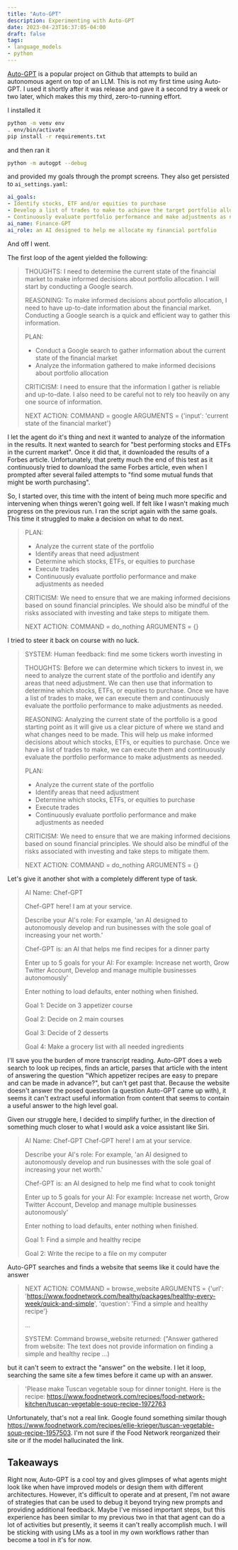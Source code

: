 ```yaml
---
title: "Auto-GPT"
description: Experimenting with Auto-GPT
date: 2023-04-23T16:37:05-04:00
draft: false
tags:
- language_models
- python
---
```


[Auto-GPT](https://github.com/Significant-Gravitas/Auto-GPT) is a popular project on Github that attempts to build an autonomous agent on top of an LLM.
This is not my first time using Auto-GPT.
I used it shortly after it was release and gave it a second try a week or two later, which makes this my third, zero-to-running effort.

I installed it

```sh
python -m venv env
. env/bin/activate
pip install -r requirements.txt
```

and then ran it

```sh
python -m autogpt --debug
```

and provided my goals through the prompt screens.
They also get persisted to `ai_settings.yaml`:

```yaml
ai_goals:
- Identify stocks, ETF and/or equities to purchase
- Develop a list of trades to make to achieve the target portfolio allocation
- Continuously evaluate portfolio performance and make adjustments as needed
ai_name: Finance-GPT
ai_role: an AI designed to help me allocate my financial portfolio
```

And off I went.

The first loop of the agent yielded the following:

> THOUGHTS:  I need to determine the current state of the financial market to make informed decisions about portfolio allocation. I will start by conducting a Google search.
>
> REASONING:  To make informed decisions about portfolio allocation, I need to have up-to-date information about the financial market. Conducting a Google search is a quick and
> efficient way to gather this information.
>
> PLAN:
>
> - Conduct a Google search to gather information about the current state of the financial market
> - Analyze the information gathered to make informed decisions about portfolio allocation
>
> CRITICISM:  I need to ensure that the information I gather is reliable and up-to-date. I also need to be careful not to rely too heavily on any one source of information.
>
> NEXT ACTION:  COMMAND = google ARGUMENTS = {'input': 'current state of the financial market'}

I let the agent do it's thing and next it wanted to analyze of the information in the results.
It next wanted to search for "best performing stocks and ETFs in the current market".
Once it did that, it downloaded the results of a Forbes article.
Unfortunately, that pretty much the end of this test as it continuously tried to download the same Forbes article, even when I prompted after several failed attempts to "find some mutual funds that might be worth purchasing".

So, I started over, this time with the intent of being much more specific and intervening when things weren't going well.
If felt like I wasn't making much progress on the previous run.
I ran the script again with the same goals.
This time it struggled to make a decision on what to do next.

>PLAN:
>
> - Analyze the current state of the portfolio
> - Identify areas that need adjustment
> - Determine which stocks, ETFs, or equities to purchase
> - Execute trades
> - Continuously evaluate portfolio performance and make adjustments as needed
>
> CRITICISM:  We need to ensure that we are making informed decisions based on sound financial principles. We should also be mindful of the risks associated with investing and take
> steps to mitigate them.
>
> NEXT ACTION:  COMMAND = do_nothing ARGUMENTS = {}

I tried to steer it back on course with no luck.

> SYSTEM:  Human feedback: find me some tickers worth investing in
>
> THOUGHTS:  Before we can determine which tickers to invest in, we need to analyze the current state of the portfolio and identify any areas that need adjustment. We can then use that information to determine which stocks, ETFs, or equities to purchase. Once we have a list of trades to make, we can execute them and continuously evaluate the portfolio performance to make adjustments as needed.
>
> REASONING:  Analyzing the current state of the portfolio is a good starting point as it will give us a clear picture of where we stand and what changes need to be made. This will help us make informed decisions about which stocks, ETFs, or equities to purchase. Once we have a list of trades to make, we can execute them and continuously evaluate the portfolio performance to make adjustments as needed.
>
> PLAN:
>
> - Analyze the current state of the portfolio
> - Identify areas that need adjustment
> - Determine which stocks, ETFs, or equities to purchase
> - Execute trades
> - Continuously evaluate portfolio performance and make adjustments as needed
>
> CRITICISM:  We need to ensure that we are making informed decisions based on sound financial principles. We should also be mindful of the risks associated with investing and take
> steps to mitigate them.
>
> NEXT ACTION:  COMMAND = do_nothing ARGUMENTS = {}
>

Let's give it another shot with a completely different type of task.

> AI Name: Chef-GPT
>
> Chef-GPT here!  I am at your service.
>
> Describe your AI's role:  For example, 'an AI designed to autonomously develop and run businesses with the sole goal of increasing your net worth.'
>
> Chef-GPT is: an AI that helps me find recipes for a dinner party
>
> Enter up to 5 goals for your AI:  For example: Increase net worth, Grow Twitter Account, Develop and manage multiple businesses autonomously'
>
> Enter nothing to load defaults, enter nothing when finished.
>
> Goal 1: Decide on 3 appetizer course
>
> Goal 2: Decide on 2 main courses
>
> Goal 3: Decide of 2 desserts
>
> Goal 4: Make a grocery list with all needed ingredients
>

I'll save you the burden of more transcript reading.
Auto-GPT does a web search to look up recipes, finds an article, parses that article with the intent of answering the question "Which appetizer recipes are easy to prepare and can be made in advance?", but can't get past that.
Because the website doesn't answer the posed question (a question Auto-GPT came up with), it seems it can't extract useful information from content that seems to contain a useful answer to the high level goal.

Given our struggle here, I decided to simplify further, in the direction of something much closer to what I would ask a voice assistant like Siri.

> AI Name: Chef-GPT
> Chef-GPT here!  I am at your service.
>
> Describe your AI's role:  For example, 'an AI designed to autonomously develop and run businesses with the sole goal of increasing your net worth.'
>
> Chef-GPT is: an AI designed to help me find what to cook tonight
>
> Enter up to 5 goals for your AI:  For example: Increase net worth, Grow Twitter Account, Develop and manage multiple businesses autonomously'
>
> Enter nothing to load defaults, enter nothing when finished.
>
> Goal 1: Find a simple and healthy recipe
>
> Goal 2: Write the recipe to a file on my computer

Auto-GPT searches and finds a website that seems like it could have the answer

> NEXT ACTION:  COMMAND = browse_website ARGUMENTS = {'url': 'https://www.foodnetwork.com/healthy/packages/healthy-every-week/quick-and-simple', 'question': 'Find a simple and healthy recipe'}
>
> ...
>
> SYSTEM:  Command browse_website returned: ("Answer gathered from website: The text does not provide information on finding a simple and healthy recipe ...)

but it can't seem to extract the "answer" on the website.
I let it loop, searching the same site a few times before it came up with an answer.

> 'Please make Tuscan vegetable soup for dinner tonight. Here is the recipe: https://www.foodnetwork.com/recipes/food-network-kitchen/tuscan-vegetable-soup-recipe-1972763

Unfortunately, that's not a real link.
Google found something similar though <https://www.foodnetwork.com/recipes/ellie-krieger/tuscan-vegetable-soup-recipe-1957503>.
I'm not sure if the Food Network reorganized their site or if the model hallucinated the link.

## Takeaways

Right now, Auto-GPT is a cool toy and gives glimpses of what agents might look like when have improved models or design them with different architectures.
However, it's difficult to operate and at present, I'm not aware of strategies that can be used to debug it beyond trying new prompts and providing additional feedback.
Maybe I've missed important steps, but this experience has been similar to my previous two in that that agent can do a lot of activities but presently, it seems it can't really accomplish much.
I will be sticking with using LMs as a tool in my own workflows rather than become a tool in it's for now.
